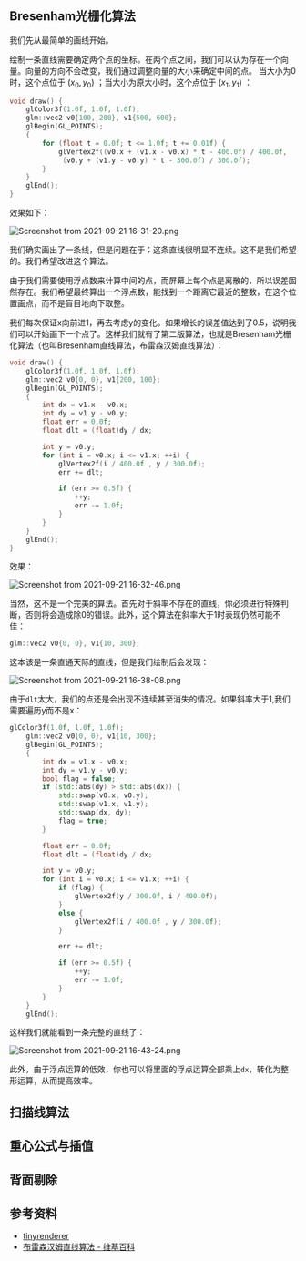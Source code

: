 ## Bresenham光栅化算法
我们先从最简单的画线开始。

绘制一条直线需要确定两个点的坐标。在两个点之间，我们可以认为存在一个向量。向量的方向不会改变，我们通过调整向量的大小来确定中间的点。
当大小为0时，这个点位于 $(x_0, y_0)$ ；当大小为原大小时，这个点位于 $(x_1, y_1)$ ：

```c++
void draw() {
    glColor3f(1.0f, 1.0f, 1.0f);
    glm::vec2 v0{100, 200}, v1{500, 600};
    glBegin(GL_POINTS);
    {
        for (float t = 0.0f; t <= 1.0f; t += 0.01f) {
            glVertex2f((v0.x + (v1.x - v0.x) * t - 400.0f) / 400.0f,
             (v0.y + (v1.y - v0.y) * t - 300.0f) / 300.0f);
        }
    }
    glEnd();
}
```

效果如下：

![Screenshot from 2021-09-21 16-31-20.png](https://i.loli.net/2021/09/21/BaOWVwYGRuJExym.png)

我们确实画出了一条线，但是问题在于：这条直线很明显不连续。这不是我们希望的。我们希望改进这个算法。

由于我们需要使用浮点数来计算中间的点，而屏幕上每个点是离散的，所以误差固然存在。我们希望最终算出一个浮点数，能找到一个距离它最近的整数，在这个位置画点，而不是盲目地向下取整。

我们每次保证x向前进1，再去考虑y的变化。如果增长的误差值达到了0.5，说明我们可以开始画下一个点了。这样我们就有了第二版算法，也就是Bresenham光栅化算法（也叫Bresenham直线算法，布雷森汉姆直线算法）：

```c++
void draw() {
    glColor3f(1.0f, 1.0f, 1.0f);
    glm::vec2 v0{0, 0}, v1{200, 100};
    glBegin(GL_POINTS);
    {
        int dx = v1.x - v0.x;
        int dy = v1.y - v0.y;
        float err = 0.0f;
        float dlt = (float)dy / dx;

        int y = v0.y;
        for (int i = v0.x; i <= v1.x; ++i) {
            glVertex2f(i / 400.0f , y / 300.0f);
            err += dlt;

            if (err >= 0.5f) {
                ++y;
                err -= 1.0f;
            }
        }
    }
    glEnd();
}
```

效果：

![Screenshot from 2021-09-21 16-32-46.png](https://i.loli.net/2021/09/21/WFugNxEinyO9GIq.png)

当然，这不是一个完美的算法。首先对于斜率不存在的直线，你必须进行特殊判断，否则将会造成除0的错误。此外，这个算法在斜率大于1时表现仍然可能不佳：

```c++
glm::vec2 v0{0, 0}, v1{10, 300};
```

这本该是一条直通天际的直线，但是我们绘制后会发现：

![Screenshot from 2021-09-21 16-38-08.png](https://i.loli.net/2021/09/21/49vDm5OUjC7fWP3.png)

由于`dlt`太大，我们的点还是会出现不连续甚至消失的情况。如果斜率大于1,我们需要遍历y而不是x：

```c++
glColor3f(1.0f, 1.0f, 1.0f);
    glm::vec2 v0{0, 0}, v1{10, 300};
    glBegin(GL_POINTS);
    {
        int dx = v1.x - v0.x;
        int dy = v1.y - v0.y;
        bool flag = false;
        if (std::abs(dy) > std::abs(dx)) {
            std::swap(v0.x, v0.y);
            std::swap(v1.x, v1.y);
            std::swap(dx, dy);
            flag = true;
        }

        float err = 0.0f;
        float dlt = (float)dy / dx;

        int y = v0.y;
        for (int i = v0.x; i <= v1.x; ++i) {
            if (flag) {
                glVertex2f(y / 300.0f, i / 400.0f);
            }
            else {
                glVertex2f(i / 400.0f , y / 300.0f);
            }

            err += dlt;

            if (err >= 0.5f) {
                ++y;
                err -= 1.0f;
            }
        }
    }
    glEnd();
```

这样我们就能看到一条完整的直线了：

![Screenshot from 2021-09-21 16-43-24.png](https://i.loli.net/2021/09/21/Nkb9Piv6BLWCm7g.png)

此外，由于浮点运算的低效，你也可以将里面的浮点运算全部乘上`dx`，转化为整形运算，从而提高效率。

## 扫描线算法

## 重心公式与插值

## 背面剔除

## 参考资料
+ [tinyrenderer](https://github.com/ssloy/tinyrenderer/wiki)
+ [布雷森汉姆直线算法 - 维基百科](https://zh.wikipedia.org/wiki/%E5%B8%83%E9%9B%B7%E6%A3%AE%E6%BC%A2%E5%A7%86%E7%9B%B4%E7%B7%9A%E6%BC%94%E7%AE%97%E6%B3%95)